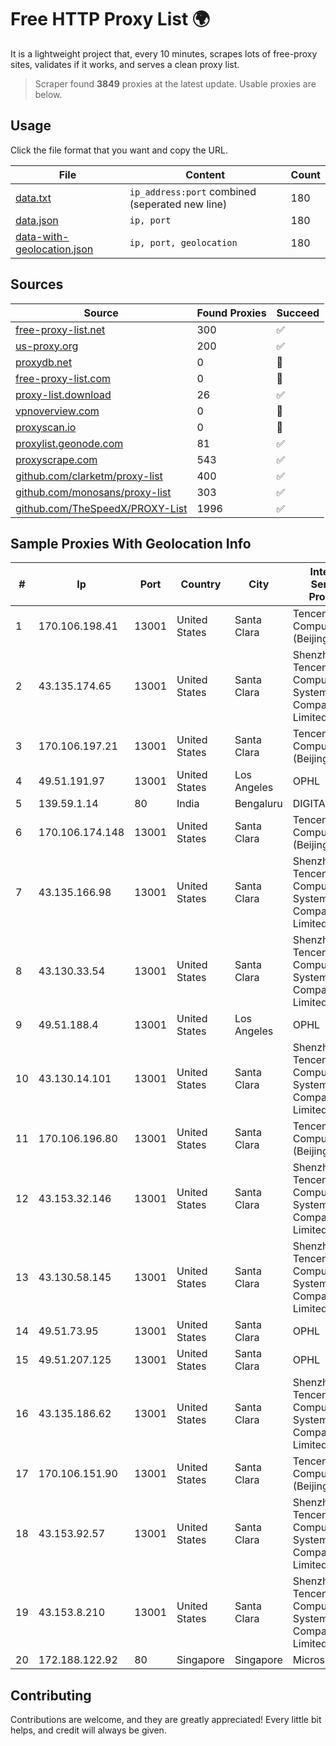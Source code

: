 
# Free HTTP Proxy List 🌍

It is a lightweight project that, every 10 minutes, scrapes lots of free-proxy sites, validates if it works, and serves a clean proxy list.


> Scraper found **3849** proxies at the latest update. Usable proxies are below.

## Usage

Click the file format that you want and copy the URL.


|File|Content|Count|
|----|-------|-----|
|[data.txt](https://raw.githubusercontent.com/themiralay/Proxy-List-World/master/data.txt)|`ip_address:port` combined (seperated new line)|180|
|[data.json](https://raw.githubusercontent.com/themiralay/Proxy-List-World/master/data.json)|`ip, port`|180|
|[data-with-geolocation.json](https://raw.githubusercontent.com/themiralay/Proxy-List-World/master/data-with-geolocation.json)|`ip, port, geolocation`|180|

## Sources

|Source|Found Proxies|Succeed|
|------|-------------|-------|
|[free-proxy-list.net](https://free-proxy-list.net)|300|✅|
|[us-proxy.org](https://www.us-proxy.org)|200|✅|
|[proxydb.net](http://proxydb.net)|0|🚫|
|[free-proxy-list.com](https://free-proxy-list.com/?page=&port=&type%5B%5D=http&type%5B%5D=https&up_time=0&search=Search)|0|🚫|
|[proxy-list.download](https://www.proxy-list.download/HTTP)|26|✅|
|[vpnoverview.com](https://vpnoverview.com/privacy/anonymous-browsing/free-proxy-servers)|0|🚫|
|[proxyscan.io](https://www.proxyscan.io)|0|🚫|
|[proxylist.geonode.com](https://proxylist.geonode.com/api/proxy-list?limit=300&page=1&sort_by=lastChecked&sort_type=desc&protocols=http,https)|81|✅|
|[proxyscrape.com](https://api.proxyscrape.com/v2/?request=displayproxies&protocol=http&timeout=10000&country=all&ssl=all&anonymity=all)|543|✅|
|[github.com/clarketm/proxy-list](https://raw.githubusercontent.com/clarketm/proxy-list/master/proxy-list-raw.txt)|400|✅|
|[github.com/monosans/proxy-list](https://raw.githubusercontent.com/monosans/proxy-list/main/proxies/http.txt)|303|✅|
|[github.com/TheSpeedX/PROXY-List](https://raw.githubusercontent.com/TheSpeedX/PROXY-List/master/http.txt)|1996|✅|


## Sample Proxies With Geolocation Info

|#|Ip|Port|Country|City|Internet Service Provider|
|-|--|----|-------|----|-------------------------|
|1|170.106.198.41|13001|United States|Santa Clara|Tencent Cloud Computing (Beijing) Co|
|2|43.135.174.65|13001|United States|Santa Clara|Shenzhen Tencent Computer Systems Company Limited|
|3|170.106.197.21|13001|United States|Santa Clara|Tencent Cloud Computing (Beijing) Co|
|4|49.51.191.97|13001|United States|Los Angeles|OPHL|
|5|139.59.1.14|80|India|Bengaluru|DIGITALOCEAN|
|6|170.106.174.148|13001|United States|Santa Clara|Tencent Cloud Computing (Beijing) Co|
|7|43.135.166.98|13001|United States|Santa Clara|Shenzhen Tencent Computer Systems Company Limited|
|8|43.130.33.54|13001|United States|Santa Clara|Shenzhen Tencent Computer Systems Company Limited|
|9|49.51.188.4|13001|United States|Los Angeles|OPHL|
|10|43.130.14.101|13001|United States|Santa Clara|Shenzhen Tencent Computer Systems Company Limited|
|11|170.106.196.80|13001|United States|Santa Clara|Tencent Cloud Computing (Beijing) Co|
|12|43.153.32.146|13001|United States|Santa Clara|Shenzhen Tencent Computer Systems Company Limited|
|13|43.130.58.145|13001|United States|Santa Clara|Shenzhen Tencent Computer Systems Company Limited|
|14|49.51.73.95|13001|United States|Santa Clara|OPHL|
|15|49.51.207.125|13001|United States|Santa Clara|OPHL|
|16|43.135.186.62|13001|United States|Santa Clara|Shenzhen Tencent Computer Systems Company Limited|
|17|170.106.151.90|13001|United States|Santa Clara|Tencent Cloud Computing (Beijing) Co|
|18|43.153.92.57|13001|United States|Santa Clara|Shenzhen Tencent Computer Systems Company Limited|
|19|43.153.8.210|13001|United States|Santa Clara|Shenzhen Tencent Computer Systems Company Limited|
|20|172.188.122.92|80|Singapore|Singapore|Microsoft|



## Contributing

Contributions are welcome, and they are greatly appreciated! Every
little bit helps, and credit will always be given.

